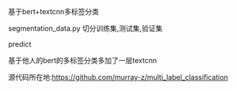 基于bert+textcnn多标签分类

segmentation_data.py 切分训练集,测试集,验证集

predict 


基于他人的bert的多标签分类多加了一层textcnn



源代码所在地:https://github.com/murray-z/multi_label_classification